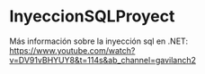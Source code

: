 # InyeccionSQLProyect

Más información sobre la inyección sql en .NET: https://www.youtube.com/watch?v=DV91vBHYUY8&t=114s&ab_channel=gavilanch2
